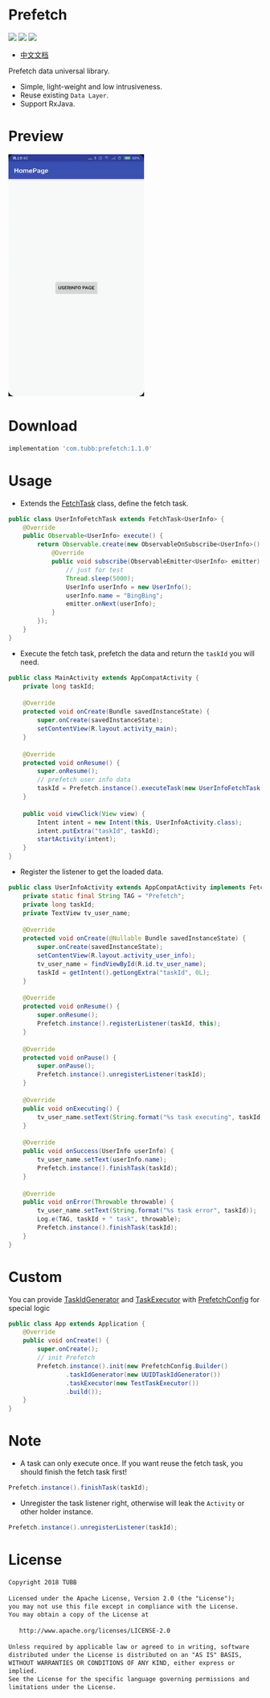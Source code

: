# Prefetch
![](https://img.shields.io/badge/minSdkVersion-14-brightgreen.svg) ![](https://img.shields.io/badge/release-v1.1.0-brightgreen.svg) [![](https://img.shields.io/badge/license-Apache%202-lightgrey.svg)](https://www.apache.org/licenses/LICENSE-2.0.html)

- [中文文档](http://tubb.github.io/2018/03/20/%E6%95%B0%E6%8D%AE%E9%A2%84%E5%8F%96%E5%B0%8F%E8%BD%AE%E5%AD%90/)

Prefetch data universal library.
- Simple, light-weight and low intrusiveness.
- Reuse existing `Data Layer`.
- Support RxJava. 

# Preview
![Preview](https://github.com/TUBB/Prefetch/blob/master/art/preview.gif)

# Download
```groovy
implementation 'com.tubb:prefetch:1.1.0'
```

# Usage
- Extends the [FetchTask](https://github.com/TUBB/Prefetch/blob/master/library/src/main/java/com/tubb/prefetch/FetchTask.java) class, define the fetch task.
```java
public class UserInfoFetchTask extends FetchTask<UserInfo> {
    @Override
    public Observable<UserInfo> execute() {
        return Observable.create(new ObservableOnSubscribe<UserInfo>() {
            @Override
            public void subscribe(ObservableEmitter<UserInfo> emitter) throws Exception {
                // just for test
                Thread.sleep(5000);
                UserInfo userInfo = new UserInfo();
                userInfo.name = "BingBing";
                emitter.onNext(userInfo);
            }
        });
    }
}
```
- Execute the fetch task, prefetch the data and return the `taskId` you will need.
```java
public class MainActivity extends AppCompatActivity {
    private long taskId;

    @Override
    protected void onCreate(Bundle savedInstanceState) {
        super.onCreate(savedInstanceState);
        setContentView(R.layout.activity_main);
    }

    @Override
    protected void onResume() {
        super.onResume();
        // prefetch user info data
        taskId = Prefetch.instance().executeTask(new UserInfoFetchTask());
    }

    public void viewClick(View view) {
        Intent intent = new Intent(this, UserInfoActivity.class);
        intent.putExtra("taskId", taskId);
        startActivity(intent);
    }
}
```
- Register the listener to get the loaded data.
```java
public class UserInfoActivity extends AppCompatActivity implements FetchTask.Listener<UserInfo> {
    private static final String TAG = "Prefetch";
    private long taskId;
    private TextView tv_user_name;

    @Override
    protected void onCreate(@Nullable Bundle savedInstanceState) {
        super.onCreate(savedInstanceState);
        setContentView(R.layout.activity_user_info);
        tv_user_name = findViewById(R.id.tv_user_name);
        taskId = getIntent().getLongExtra("taskId", 0L);
    }

    @Override
    protected void onResume() {
        super.onResume();
        Prefetch.instance().registerListener(taskId, this);
    }

    @Override
    protected void onPause() {
        super.onPause();
        Prefetch.instance().unregisterListener(taskId);
    }

    @Override
    public void onExecuting() {
        tv_user_name.setText(String.format("%s task executing", taskId));
    }

    @Override
    public void onSuccess(UserInfo userInfo) {
        tv_user_name.setText(userInfo.name);
        Prefetch.instance().finishTask(taskId);
    }

    @Override
    public void onError(Throwable throwable) {
        tv_user_name.setText(String.format("%s task error", taskId));
        Log.e(TAG, taskId + " task", throwable);
        Prefetch.instance().finishTask(taskId);
    }
}
```

# Custom
You can provide [TaskIdGenerator](https://github.com/TUBB/Prefetch/blob/master/library/src/main/java/com/tubb/prefetch/TaskIdGenerator.java) and [TaskExecutor](https://github.com/TUBB/Prefetch/blob/master/library/src/main/java/com/tubb/prefetch/TaskExecutor.java) with [PrefetchConfig](https://github.com/TUBB/Prefetch/blob/master/library/src/main/java/com/tubb/prefetch/PrefetchConfig.java) for special logic
```java
public class App extends Application {
    @Override
    public void onCreate() {
        super.onCreate();
        // init Prefetch
        Prefetch.instance().init(new PrefetchConfig.Builder()
                .taskIdGenerator(new UUIDTaskIdGenerator())
                .taskExecutor(new TestTaskExecutor())
                .build());
    }
}
```

# Note
- A task can only execute once. If you want reuse the fetch task, you should finish the fetch task first!
```java
Prefetch.instance().finishTask(taskId);
```
- Unregister the task listener right, otherwise will leak the `Activity` or other holder instance.
```java
Prefetch.instance().unregisterListener(taskId);
```

# License

    Copyright 2018 TUBB

    Licensed under the Apache License, Version 2.0 (the "License");
    you may not use this file except in compliance with the License.
    You may obtain a copy of the License at

       http://www.apache.org/licenses/LICENSE-2.0

    Unless required by applicable law or agreed to in writing, software
    distributed under the License is distributed on an "AS IS" BASIS,
    WITHOUT WARRANTIES OR CONDITIONS OF ANY KIND, either express or implied.
    See the License for the specific language governing permissions and
    limitations under the License.